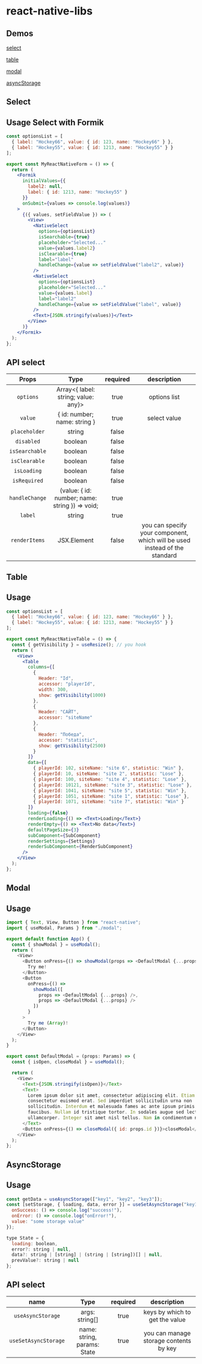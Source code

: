 # react-native-libs

## Demos

[select](https://codesandbox.io/s/react-native-select-mw6uw)

[table](https://codesandbox.io/s/mobile-table-kd3ub)

[modal](https://codesandbox.io/s/modal-for-react-native-nh3i4)

[asyncStorage](https://codesandbox.io/s/async-storage-hooks-ycj7v)

## Select

## Usage Select with Formik

```jsx
const optionsList = [
  { label: "Hockey66", value: { id: 123, name: "Hockey66" } },
  { label: "Hockey55", value: { id: 1213, name: "Hockey55" } }
];

export const MyReactNativeForm = () => {
  return (
    <Formik
      initialValues={{
        label2: null,
        label: { id: 1213, name: "Hockey55" }
      }}
      onSubmit={values => console.log(values)}
    >
      {({ values, setFieldValue }) => (
        <View>
          <NativeSelect
            options={optionsList}
            isSearchable={true}
            placeholder="Selected..."
            value={values.label2}
            isClearable={true}
            label="label"
            handleChange={value => setFieldValue("label2", value)}
          />
          <NativeSelect
            options={optionsList}
            placeholder="Selected..."
            value={values.label}
            label="label2"
            handleChange={value => setFieldValue("label", value)}
          />
          <Text>{JSON.stringify(values)}</Text>
        </View>
      )}
    </Formik>
  );
};
```

## API select

|     Props      |                      Type                      | required |                                description                                 |
| :------------: | :--------------------------------------------: | :------: | :------------------------------------------------------------------------: |
|   `options`    |      Array<{ label: string; value: any}>       |   true   |                                options list                                |
|    `value`     |          { id: number; name: string }          |   true   |                                select value                                |
| `placeholder`  |                     string                     |  false   |                                                                            |
|   `disabled`   |                    boolean                     |  false   |                                                                            |
| `isSearchable` |                    boolean                     |  false   |                                                                            |
| `isClearable`  |                    boolean                     |  false   |                                                                            |
|  `isLoading`   |                    boolean                     |  false   |                                                                            |
|  `isRequired`  |                    boolean                     |  false   |                                                                            |
| `handleChange` | (value: { id: number; name: string }) => void; |   true   |                                                                            |
|    `label`     |                     string                     |   true   |                                                                            |
| `renderItems`  |                  JSX.Element                   |  false   | you can specify your component, which will be used instead of the standard |

## Table

## Usage

```jsx
const optionsList = [
  { label: "Hockey66", value: { id: 123, name: "Hockey66" } },
  { label: "Hockey55", value: { id: 1213, name: "Hockey55" } }
];

export const MyReactNativeTable = () => {
  const { getVisibility } = useResize(); // you hook
  return (
    <View>
      <Table
        columns={[
          {
            Header: "Id",
            accessor: "playerId",
            width: 300,
            show: getVisibility(1000)
          },
          {
            Header: "САЙТ",
            accessor: "siteName"
          },
          {
            Header: "Победа",
            accessor: "statistic",
            show: getVisibility(2500)
          }
        ]}
        data={[
          { playerId: 102, siteName: "site 6", statistic: "Win" },
          { playerId: 10, siteName: "site 2", statistic: "Lose" },
          { playerId: 100, siteName: "site 4", statistic: "Lose" },
          { playerId: 10121, siteName: "site 3", statistic: "Lose" },
          { playerId: 1041, siteName: "site 5", statistic: "Win" },
          { playerId: 1051, siteName: "site 1", statistic: "Lose" },
          { playerId: 1071, siteName: "site 7", statistic: "Win" }
        ]}
        loading={false}
        renderLoading={() => <Text>Loading</Text>}
        renderEmpty={() => <Text>No data</Text>}
        defaultPageSize={3}
        subComponent={SubComponent}
        renderSettings={Settings}
        renderSubComponent={RenderSubComponent}
      />
    </View>
  );
};
```

## Modal

## Usage

```javascript
import { Text, View, Button } from "react-native";
import { useModal, Params } from "./modal";

export default function App() {
  const { showModal } = useModal();
  return (
    <View>
      <Button onPress={() => showModal(props => <DefaultModal {...props} />)}>
        Try me!
      </Button>
      <Button
        onPress={() =>
          showModal([
            props => <DefaultModal {...props} />,
            props => <DefaultModal {...props} />
          ])
        }
      >
        Try me (Array)!
      </Button>
    </View>
  );
}

export const DefaultModal = (props: Params) => {
  const { isOpen, closeModal } = useModal();

  return (
    <View>
      <Text>{JSON.stringify(isOpen)}</Text>
      <Text>
        Lorem ipsum dolor sit amet, consectetur adipiscing elit. Etiam
        consectetur euismod erat. Sed imperdiet sollicitudin urna non
        sollicitudin. Interdum et malesuada fames ac ante ipsum primis in
        faucibus. Nullam id tristique tortor. In sodales augue sed lectus congue
        ullamcorper. Integer sit amet nisl tellus. Nam in condimentum nibh.
      </Text>
      <Button onPress={() => closeModal({ id: props.id })}>closeModal</Button>
    </View>
  );
};
```

## AsyncStorage

## Usage

```jsx
const getData = useAsyncStorage(["key1", "key2", "key3"]);
const [setStorage, { loading, data, error }] = useSetAsyncStorage("key1", {
  onSuccess: () => console.log("success!"),
  onError: () => console.log("onError!"),
  value: "some storage value"
});

type State = {
  loading: boolean,
  error?: string | null,
  data?: string | [string] | (string | [string])[] | null,
  prevValue?: string | null
};
```

## API select

|         name         |            Type             | required |              description               |
| :------------------: | :-------------------------: | :------: | :------------------------------------: |
|  `useAsyncStorage`   |       args: string[]        |   true   |     keys by which to get the value     |
| `useSetAsyncStorage` | name: string, params: State |   true   | you can manage storage contents by key |
